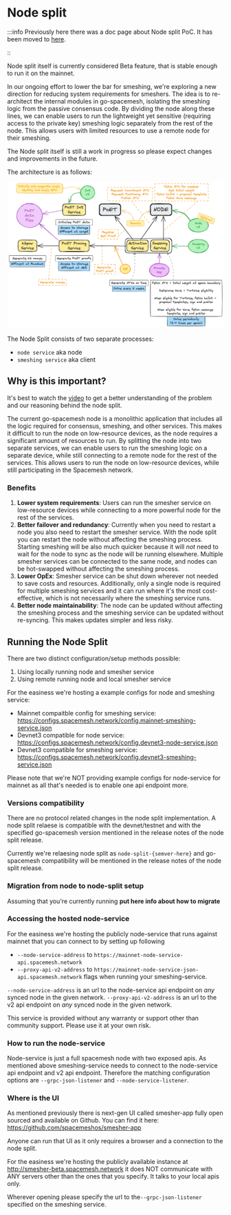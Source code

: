 # Node split


:::info
Previously here there was a doc page about Node split PoC. It has been moved to [here](./node-split-poc).

::

Node split itself is currently considered Beta feature, that is stable enough to run it on the mainnet.

In our ongoing effort to lower the bar for smeshing, we're exploring a new direction for reducing system requirements for smeshers. The idea is to re-architect the internal modules in go-spacemesh, isolating the smeshing logic from the passive consensus code. By dividing the node along these lines, we can enable users to run the lightweight yet sensitive (requiring access to the private key) smeshing logic separately from the rest of the node. This allows users with limited resources to use a remote node for their smeshing.

The Node split itself is still a work in progress so please expect changes and improvements in the future.

The architecture is as follows:

![design.png](./../../static/img/node-split/design.png)

The Node Split  consists of two separate processes:
* `node service` aka node
* `smeshing service` aka client


## Why is this important?

It's best to watch the [video](https://www.youtube.com/watch?v=d4jBz1krRHg) to get a better understanding of the problem and our reasoning behind the node split.

The current go-spacemesh node is a monolithic application that includes all the logic required for consensus, smeshing, and other services. This makes it difficult to run the node on low-resource devices, as the node requires a significant amount of resources to run. By splitting the node into two separate services, we can enable users to run the smeshing logic on a separate device, while still connecting to a remote node for the rest of the services. This allows users to run the node on low-resource devices, while still participating in the Spacemesh network.

### Benefits
1. **Lower system requirements**: Users can run the smesher service on low-resource devices while connecting to a more powerful node for the rest of the services.
2. **Better failover and redundancy**: Currently when you need to restart a node you also need to restart the smesher service. With the node split you can restart the node without affecting the smeshing process. Starting smeshing will be also much quicker because it will *not* need to wait for the node to sync as the node will be running elsewhere. Multiple smesher services can be connected to the same node, and nodes can be hot-swapped without affecting the smeshing process.
3. **Lower OpEx**: Smesher service can be shut down wherever not needed to save costs and resources. Additionally, only a single node is required for multiple smeshing services and it can run where it's the most cost-effective, which is not necessarily where the smeshing service runs.
4. **Better node maintainability**: The node can be updated without affecting the smeshing process and the smeshing service can be updated without re-syncing. This makes updates simpler and less risky.



## Running the Node Split

There are two distinct configuration/setup methods possible:
1. Using locally running node and smesher service
2. Using remote running node and local smesher service


For the easiness we're hosting a example configs for node and smeshing service:
* Mainnet compaitble config for smeshing service: https://configs.spacemesh.network/config.mainnet-smeshing-service.json
* Devnet3 compatible for node service: https://configs.spacemesh.network/config.devnet3-node-service.json
* Devnet3 compatible for smeshing service: https://configs.spacemesh.network/config.devnet3-smeshing-service.json

Please note that we're NOT providing example configs for node-service for mainnet as all that's needed is to enable one api endpoint more.

### Versions compatibility

There are no protocol related changes in the node split implementation. A node split relaese is compatible with the devnet/testnet and with the specified go-spacemesh version mentioned in the release notes of the node split release.

Currently we're relaesing node split as `node-split-{semver-here}` and go-spacemesh compatibility will be mentioned in the release notes of the node split release.


### Migration from node to node-split setup

Assuming that you're currently running **put here info about how to migrate**


### Accessing the hosted node-service

For the easiness we're hosting the publicly node-service that runs against mainnet that you can connect to by setting up following
* `--node-service-address` to `https://mainnet-node-service-api.spacemesh.network`
* `--proxy-api-v2-address` to `https://mainnet-node-service-json-api.spacemesh.network`
flags when running your smeshing-service.

`--node-service-address` is an url to the node-service api endpoint on *any* synced node in the given network.
`--proxy-api-v2-address` is an url to the v2 api endpoint on *any* synced node in the given network.

This service is provided without any warranty or support other than community support.
Please use it at your own risk.

### How to run the node-service

Node-service is just a full spacemesh node with two exposed apis. As mentioned above smeshing-service needs to connect to the node-service api endpoint and v2 api endpoint. Therefore the matching configuration options are `--grpc-json-listener` and `--node-service-listener`.

### Where is the UI

As mentioned previously there is next-gen UI called smesher-app fully open sourced and available on Github. You can find it here: https://github.com/spacemeshos/smesher-app

Anyone can run that UI as it only requires a browser and a connection to the node split.

For the easiness we're hosting the publicly available instance at http://smesher-beta.spacemesh.network it does NOT communicate with ANY servers other than the ones that you specify. It talks to your local apis only.

Wherever opening please specify the url to the`--grpc-json-listener` specified on the smeshing service.
